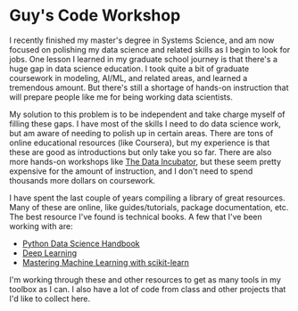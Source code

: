 # Guy's Code Workshop

I recently finished my master's degree in Systems Science, and am now focused on polishing my data science and related skills as I begin to look for jobs. One lesson I learned in my graduate school journey is that there's a huge gap in data science education. I took quite a bit of graduate coursework in modeling, AI/ML, and related areas, and learned a tremendous amount. But there's still a shortage of hands-on instruction that will prepare people like me for being working data scientists.

My solution to this problem is to be independent and take charge myself of filling these gaps. I have most of the skills I need to do data science work, but am aware of needing to polish up in certain areas. There are tons of online educational resources (like Coursera), but my experience is that these are good as introductions but only take you so far. There are also more hands-on workshops like [The Data Incubator](https://www.thedataincubator.com/https://www.thedataincubator.com/), but these seem pretty expensive for the amount of instruction, and I don't need to spend thousands more dollars on coursework.

I have spent the last couple of years compiling a library of great resources. Many of these are online, like guides/tutorials, package documentation, etc. The best resource I've found is technical books. A few that I've been working with are:

* [Python Data Science Handbook](https://jakevdp.github.io/PythonDataScienceHandbook/)
* [Deep Learning](https://www.deeplearningbook.org/)
* [Mastering Machine Learning with scikit-learn](https://github.com/PacktPublishing/Mastering-Machine-Learning-with-scikit-learn-Second-Edition)

I'm working through these and other resources to get as many tools in my toolbox as I can. I also have a lot of code from class and other projects that I'd like to collect here. 
